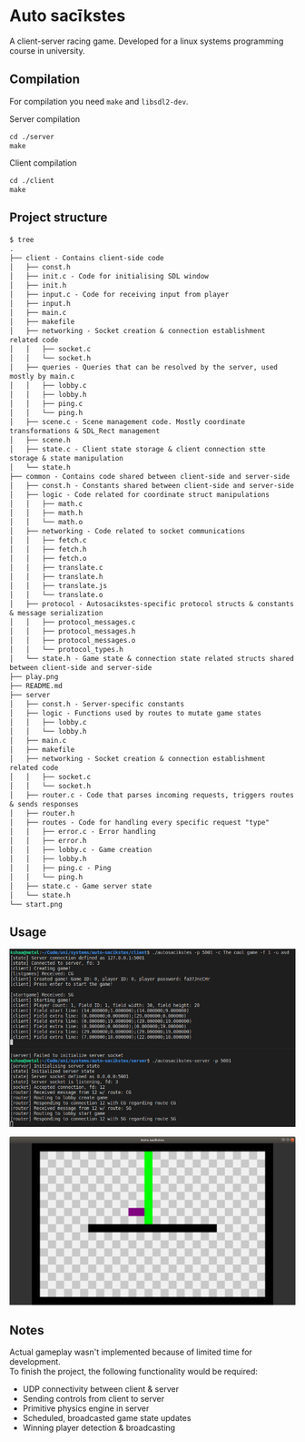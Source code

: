 # Auto sacīkstes
A client-server racing game. Developed for a linux systems programming course in university.  

## Compilation
For compilation you need `make` and `libsdl2-dev`.  

Server compilation
```
cd ./server
make
```

Client compilation
```
cd ./client
make
```

## Project structure 
```
$ tree
.
├── client - Contains client-side code
│   ├── const.h
│   ├── init.c - Code for initialising SDL window
│   ├── init.h
│   ├── input.c - Code for receiving input from player
│   ├── input.h
│   ├── main.c
│   ├── makefile
│   ├── networking - Socket creation & connection establishment related code 
│   │   ├── socket.c
│   │   └── socket.h
│   ├── queries - Queries that can be resolved by the server, used mostly by main.c
│   │   ├── lobby.c
│   │   ├── lobby.h
│   │   ├── ping.c
│   │   └── ping.h
│   ├── scene.c - Scene management code. Mostly coordinate transformations & SDL_Rect management
│   ├── scene.h 
│   ├── state.c - Client state storage & client connection stte storage & state manipulation
│   └── state.h
├── common - Contains code shared between client-side and server-side
│   ├── const.h - Constants shared between client-side and server-side
│   ├── logic - Code related for coordinate struct manipulations
│   │   ├── math.c
│   │   ├── math.h
│   │   └── math.o
│   ├── networking - Code related to socket communications
│   │   ├── fetch.c
│   │   ├── fetch.h
│   │   ├── fetch.o
│   │   ├── translate.c
│   │   ├── translate.h
│   │   ├── translate.js
│   │   └── translate.o
│   ├── protocol - Autosacikstes-specific protocol structs & constants & message serialization
│   │   ├── protocol_messages.c
│   │   ├── protocol_messages.h
│   │   ├── protocol_messages.o
│   │   └── protocol_types.h
│   └── state.h - Game state & connection state related structs shared between client-side and server-side
├── play.png
├── README.md
├── server
│   ├── const.h - Server-specific constants
│   ├── logic - Functions used by routes to mutate game states
│   │   ├── lobby.c
│   │   └── lobby.h
│   ├── main.c
│   ├── makefile
│   ├── networking - Socket creation & connection establishment related code 
│   │   ├── socket.c
│   │   └── socket.h
│   ├── router.c - Code that parses incoming requests, triggers routes & sends responses
│   ├── router.h
│   ├── routes - Code for handling every specific request "type"
│   │   ├── error.c - Error handling
│   │   ├── error.h
│   │   ├── lobby.c - Game creation
│   │   ├── lobby.h
│   │   ├── ping.c - Ping
│   │   └── ping.h
│   ├── state.c - Game server state
│   └── state.h
└── start.png
```

## Usage

![Start client and server](start.png)  
  
![Play game](play.png)  

## Notes
Actual gameplay wasn't implemented because of limited time for development.  
To finish the project, the following functionality would be required:  
- UDP connectivity between client & server
- Sending controls from client to server
- Primitive physics engine in server
- Scheduled, broadcasted game state updates
- Winning player detection & broadcasting

